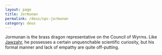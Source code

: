 ```yaml
---
layout: page
title: Jormunan
permalink: /deus/npc-jormunan
category: deus
---
```

Jormunan is the brass dragon representative on the Council of Wyrms. Like [Jawzahr](npc-jawzahr), he possesses a certain unquenchable scientific curiosity, but his formal manner and lack of empathy are quite off-putting.

